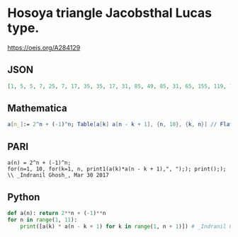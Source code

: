 # Hosoya triangle Jacobsthal Lucas type\.
https://oeis.org/A284129
## JSON
```JSON
[1, 5, 5, 7, 25, 7, 17, 35, 35, 17, 31, 85, 49, 85, 31, 65, 155, 119, 119, 155, 65, 127, 325, 217, 289, 217, 325, 127, 257, 635, 455, 527, 527, 455, 635, 257, 511, 1285, 889, 1105, 961, 1105, 889, 1285, 511, 1025, 2555, 1799, 2159, 2015, 2015, 2159, 1799, 2555, 1025, 2047, 5125]
```
## Mathematica
```Mathematica
a[n_]:= 2^n + (-1)^n; Table[a[k] a[n - k + 1], {n, 10}, {k, n}] // Flatten (* _Indranil Ghosh_, Mar 30 2017 *)
```
## PARI
```PARI
a(n) = 2^n + (-1)^n;
for(n=1, 10, for(k=1, n, print1(a(k)*a(n - k + 1),", ");); print();); \\ _Indranil Ghosh_, Mar 30 2017
```
## Python
```Python
def a(n): return 2**n + (-1)**n
for n in range(1, 11):
    print([a(k) * a(n - k + 1) for k in range(1, n + 1)]) # _Indranil Ghosh_, Mar 30 2017
```
